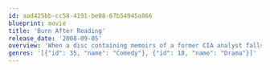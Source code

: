 ```yaml
---
id: aad425bb-cc58-4191-be08-67b54945a866
blueprint: movie
title: 'Burn After Reading'
release_date: '2008-09-05'
overview: 'When a disc containing memoirs of a former CIA analyst falls into the hands of Linda Litzke and Chad Feldheimer, the two gym employees see a chance to make enough money for her to have life-changing cosmetic surgery. Predictably, events whirl out of control for the duo doofuses and those in their orbit.'
genres: '[{"id": 35, "name": "Comedy"}, {"id": 18, "name": "Drama"}]'
---
```

